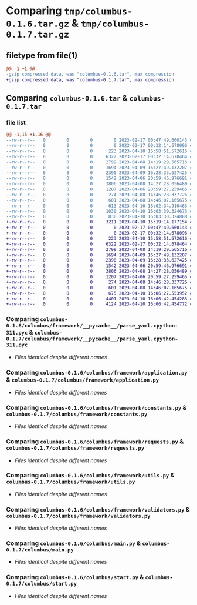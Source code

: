 # Comparing `tmp/columbus-0.1.6.tar.gz` & `tmp/columbus-0.1.7.tar.gz`

## filetype from file(1)

```diff
@@ -1 +1 @@
-gzip compressed data, was "columbus-0.1.6.tar", max compression
+gzip compressed data, was "columbus-0.1.7.tar", max compression
```

## Comparing `columbus-0.1.6.tar` & `columbus-0.1.7.tar`

### file list

```diff
@@ -1,15 +1,16 @@
--rw-r--r--   0        0        0        0 2023-02-17 00:47:49.660143 columbus-0.1.6/columbus/__init__.py
--rw-r--r--   0        0        0        0 2023-02-17 00:32:14.678096 columbus-0.1.6/columbus/framework/__init__.py
--rw-r--r--   0        0        0      223 2023-04-10 15:58:51.572616 columbus-0.1.6/columbus/framework/__pycache__/__init__.cpython-311.pyc
--rw-r--r--   0        0        0     6322 2023-02-17 00:32:14.678464 columbus-0.1.6/columbus/framework/__pycache__/parse_yaml.cpython-311.pyc
--rw-r--r--   0        0        0     2799 2023-04-08 14:19:29.565716 columbus-0.1.6/columbus/framework/application.py
--rw-r--r--   0        0        0     1694 2023-04-09 16:27:49.132207 columbus-0.1.6/columbus/framework/constants.py
--rw-r--r--   0        0        0     2390 2023-04-09 16:28:33.627425 columbus-0.1.6/columbus/framework/requests.py
--rw-r--r--   0        0        0     1542 2023-04-06 20:59:46.976691 columbus-0.1.6/columbus/framework/utils.py
--rw-r--r--   0        0        0     3806 2023-04-08 14:27:28.056489 columbus-0.1.6/columbus/framework/validators.py
--rw-r--r--   0        0        0     1207 2023-04-06 20:59:27.259465 columbus-0.1.6/columbus/main.py
--rw-r--r--   0        0        0      274 2023-04-08 14:46:28.337726 columbus-0.1.6/columbus/run.py
--rw-r--r--   0        0        0      601 2023-04-08 14:46:07.165675 columbus-0.1.6/columbus/start.py
--rw-r--r--   0        0        0      613 2023-04-10 16:02:34.910463 columbus-0.1.6/pyproject.toml
--rw-r--r--   0        0        0     1030 2023-04-10 16:03:30.324673 columbus-0.1.6/setup.py
--rw-r--r--   0        0        0      830 2023-04-10 16:03:30.324888 columbus-0.1.6/PKG-INFO
+-rw-r--r--   0        0        0     3211 2023-04-10 15:19:14.177154 columbus-0.1.7/README.md
+-rw-r--r--   0        0        0        0 2023-02-17 00:47:49.660143 columbus-0.1.7/columbus/__init__.py
+-rw-r--r--   0        0        0        0 2023-02-17 00:32:14.678096 columbus-0.1.7/columbus/framework/__init__.py
+-rw-r--r--   0        0        0      223 2023-04-10 15:58:51.572616 columbus-0.1.7/columbus/framework/__pycache__/__init__.cpython-311.pyc
+-rw-r--r--   0        0        0     6322 2023-02-17 00:32:14.678464 columbus-0.1.7/columbus/framework/__pycache__/parse_yaml.cpython-311.pyc
+-rw-r--r--   0        0        0     2799 2023-04-08 14:19:29.565716 columbus-0.1.7/columbus/framework/application.py
+-rw-r--r--   0        0        0     1694 2023-04-09 16:27:49.132207 columbus-0.1.7/columbus/framework/constants.py
+-rw-r--r--   0        0        0     2390 2023-04-09 16:28:33.627425 columbus-0.1.7/columbus/framework/requests.py
+-rw-r--r--   0        0        0     1542 2023-04-06 20:59:46.976691 columbus-0.1.7/columbus/framework/utils.py
+-rw-r--r--   0        0        0     3806 2023-04-08 14:27:28.056489 columbus-0.1.7/columbus/framework/validators.py
+-rw-r--r--   0        0        0     1207 2023-04-06 20:59:27.259465 columbus-0.1.7/columbus/main.py
+-rw-r--r--   0        0        0      274 2023-04-08 14:46:28.337726 columbus-0.1.7/columbus/run.py
+-rw-r--r--   0        0        0      601 2023-04-08 14:46:07.165675 columbus-0.1.7/columbus/start.py
+-rw-r--r--   0        0        0      675 2023-04-10 16:06:27.553952 columbus-0.1.7/pyproject.toml
+-rw-r--r--   0        0        0     4401 2023-04-10 16:06:42.454283 columbus-0.1.7/setup.py
+-rw-r--r--   0        0        0     4124 2023-04-10 16:06:42.454772 columbus-0.1.7/PKG-INFO
```

### Comparing `columbus-0.1.6/columbus/framework/__pycache__/parse_yaml.cpython-311.pyc` & `columbus-0.1.7/columbus/framework/__pycache__/parse_yaml.cpython-311.pyc`

 * *Files identical despite different names*

### Comparing `columbus-0.1.6/columbus/framework/application.py` & `columbus-0.1.7/columbus/framework/application.py`

 * *Files identical despite different names*

### Comparing `columbus-0.1.6/columbus/framework/constants.py` & `columbus-0.1.7/columbus/framework/constants.py`

 * *Files identical despite different names*

### Comparing `columbus-0.1.6/columbus/framework/requests.py` & `columbus-0.1.7/columbus/framework/requests.py`

 * *Files identical despite different names*

### Comparing `columbus-0.1.6/columbus/framework/utils.py` & `columbus-0.1.7/columbus/framework/utils.py`

 * *Files identical despite different names*

### Comparing `columbus-0.1.6/columbus/framework/validators.py` & `columbus-0.1.7/columbus/framework/validators.py`

 * *Files identical despite different names*

### Comparing `columbus-0.1.6/columbus/main.py` & `columbus-0.1.7/columbus/main.py`

 * *Files identical despite different names*

### Comparing `columbus-0.1.6/columbus/start.py` & `columbus-0.1.7/columbus/start.py`

 * *Files identical despite different names*

